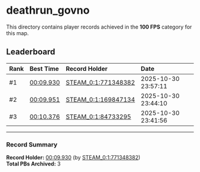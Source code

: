 # deathrun_govno

This directory contains player records achieved in the **100 FPS** category for this map.

## Leaderboard

| Rank | Best Time | Record Holder | Date                |
| :--- | :-------- | :------------ | :------------------ |
| #1   | [00:09.930](./00009930_STEAM_0_1_771348382_20251030-235711.zip) | [STEAM_0:1:771348382](https://speedrun16.com/profile/STEAM_0:1:771348382)   | 2025-10-30 23:57:11 |
| #2   | [00:09.951](./00009951_STEAM_0_1_169847134_20251030-234410.zip) | [STEAM_0:1:169847134](https://speedrun16.com/profile/STEAM_0:1:169847134)   | 2025-10-30 23:44:10 |
| #3   | [00:10.376](./00010376_STEAM_0_1_84733295_20251030-234156.zip) | [STEAM_0:1:84733295](https://speedrun16.com/profile/STEAM_0:1:84733295)   | 2025-10-30 23:41:56 |

---

### Record Summary
**Record Holder:** [00:09.930](./00009930_STEAM_0_1_771348382_20251030-235711.zip) (by [STEAM_0:1:771348382](https://speedrun16.com/profile/STEAM_0:1:771348382))  
**Total PBs Archived:** 3